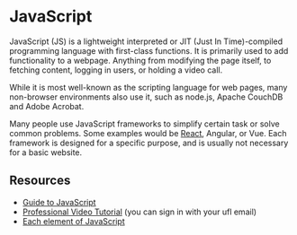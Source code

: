 # JavaScript

JavaScript (JS) is a lightweight interpreted or JIT (Just In Time)-compiled programming language with first-class functions. It is primarily used to add functionality to a webpage. Anything from modifying the page itself, to fetching content, logging in users, or holding a video call. 

While it is most well-known as the scripting language for web pages, many non-browser environments also use it, such as node.js, Apache CouchDB and Adobe Acrobat. 

Many people use JavaScript frameworks to simplify certain task or solve common problems. Some examples would be [React](react.md), Angular, or Vue. Each framework is designed for a specific purpose, and is usually not necessary for a basic website.

## Resources

- [Guide to JavaScript](https://developer.mozilla.org/en-US/docs/Learn/Getting_started_with_the_web/JavaScript_basics)
- [Professional Video Tutorial](https://www.lynda.com/JavaScript-tutorials/JavaScript-Essential-Training/574716-2.html) (you can sign in with your ufl email)
- [Each element of JavaScript](https://www.w3schools.com/js/default.asp)
